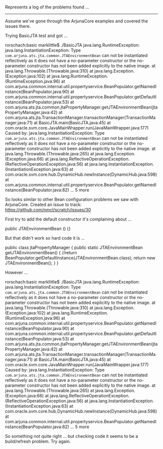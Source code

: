 Represents a log of the problems found ...

----

Assume we've gone through the ArjunaCore examples and covered the
issues there.

Trying BasicJTA test and got ...

rorschach:basic marklittle$ ./BasicJTA
java.lang.RuntimeException: java.lang.InstantiationException: Type `com.arjuna.ats.jta.common.JTAEnvironmentBean` can not be instantiated reflectively as it does not have a no-parameter constructor or the no-parameter constructor has not been added explicitly to the native image.
	at java.lang.Throwable.<init>(Throwable.java:310)
	at java.lang.Exception.<init>(Exception.java:102)
	at java.lang.RuntimeException.<init>(RuntimeException.java:96)
	at com.arjuna.common.internal.util.propertyservice.BeanPopulator.getNamedInstance(BeanPopulator.java:90)
	at com.arjuna.common.internal.util.propertyservice.BeanPopulator.getDefaultInstance(BeanPopulator.java:53)
	at com.arjuna.ats.jta.common.jtaPropertyManager.getJTAEnvironmentBean(jtaPropertyManager.java:42)
	at com.arjuna.ats.jta.TransactionManager.transactionManager(TransactionManager.java:71)
	at BasicJTA.main(BasicJTA.java:45)
	at com.oracle.svm.core.JavaMainWrapper.run(JavaMainWrapper.java:177)
Caused by: java.lang.InstantiationException: Type `com.arjuna.ats.jta.common.JTAEnvironmentBean` can not be instantiated reflectively as it does not have a no-parameter constructor or the no-parameter constructor has not been added explicitly to the native image.
	at java.lang.Throwable.<init>(Throwable.java:265)
	at java.lang.Exception.<init>(Exception.java:66)
	at java.lang.ReflectiveOperationException.<init>(ReflectiveOperationException.java:56)
	at java.lang.InstantiationException.<init>(InstantiationException.java:63)
	at com.oracle.svm.core.hub.DynamicHub.newInstance(DynamicHub.java:598)
	at com.arjuna.common.internal.util.propertyservice.BeanPopulator.getNamedInstance(BeanPopulator.java:82)
	... 5 more

So looks similar to other Bean configuration problems we saw with
ArjunaCore. Created an issue to track:
https://github.com/nmcl/scratch/issues/30

First try to add the default constructor it's complaining about ...

public JTAEnvironmentBean () {}

But that didn't work so hard code it is ...

public class jtaPropertyManager
{
    public static JTAEnvironmentBean getJTAEnvironmentBean()
    {
	//return BeanPopulator.getDefaultInstance(JTAEnvironmentBean.class);
	return new JTAEnvironmentBean();
    }
	}

However ...

rorschach:basic marklittle$ ./BasicJTA
java.lang.RuntimeException: java.lang.InstantiationException: Type `com.arjuna.ats.jta.common.JTAEnvironmentBean` can not be instantiated reflectively as it does not have a no-parameter constructor or the no-parameter constructor has not been added explicitly to the native image.
	at java.lang.Throwable.<init>(Throwable.java:310)
	at java.lang.Exception.<init>(Exception.java:102)
	at java.lang.RuntimeException.<init>(RuntimeException.java:96)
	at com.arjuna.common.internal.util.propertyservice.BeanPopulator.getNamedInstance(BeanPopulator.java:90)
	at com.arjuna.common.internal.util.propertyservice.BeanPopulator.getDefaultInstance(BeanPopulator.java:53)
	at com.arjuna.ats.jta.common.jtaPropertyManager.getJTAEnvironmentBean(jtaPropertyManager.java:42)
	at com.arjuna.ats.jta.TransactionManager.transactionManager(TransactionManager.java:71)
	at BasicJTA.main(BasicJTA.java:45)
	at com.oracle.svm.core.JavaMainWrapper.run(JavaMainWrapper.java:177)
Caused by: java.lang.InstantiationException: Type `com.arjuna.ats.jta.common.JTAEnvironmentBean` can not be instantiated reflectively as it does not have a no-parameter constructor or the no-parameter constructor has not been added explicitly to the native image.
	at java.lang.Throwable.<init>(Throwable.java:265)
	at java.lang.Exception.<init>(Exception.java:66)
	at java.lang.ReflectiveOperationException.<init>(ReflectiveOperationException.java:56)
	at java.lang.InstantiationException.<init>(InstantiationException.java:63)
	at com.oracle.svm.core.hub.DynamicHub.newInstance(DynamicHub.java:598)
	at com.arjuna.common.internal.util.propertyservice.BeanPopulator.getNamedInstance(BeanPopulator.java:82)
	... 5 more

So something not quite right ... but checking code it seems to be a
build/refresh problem. Try again.
